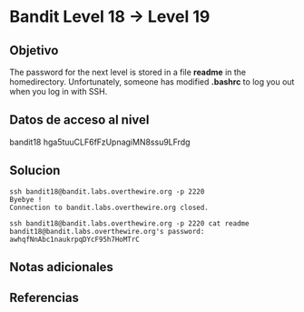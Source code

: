 # Bandit Level 18 → Level 19
## Objetivo
The password for the next level is stored in a file **readme** in the homedirectory. Unfortunately, someone has modified **.bashrc** to log you out when you log in with SSH.

## Datos de acceso al nivel
bandit18
hga5tuuCLF6fFzUpnagiMN8ssu9LFrdg
## Solucion
```shell
ssh bandit18@bandit.labs.overthewire.org -p 2220            
Byebye !
Connection to bandit.labs.overthewire.org closed.
                                                                             
ssh bandit18@bandit.labs.overthewire.org -p 2220 cat readme
bandit18@bandit.labs.overthewire.org's password: 
awhqfNnAbc1naukrpqDYcF95h7HoMTrC
```
## Notas adicionales

## Referencias
